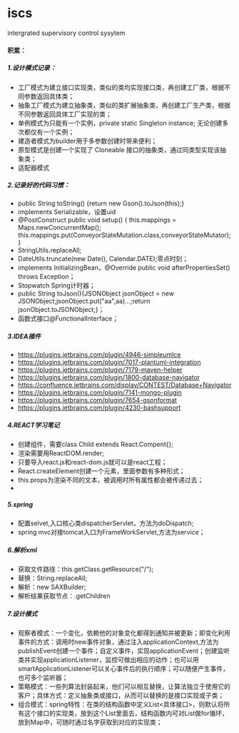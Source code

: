 # iscs
intergrated supervisory control sysytem

#### 积累：
##### 1.设计模式记录：
  - 工厂模式为建立接口实现类，类似的类均实现接口类，再创建工厂类，根据不同参数返回具体类；
  - 抽象工厂模式为建立抽象类，类似的类扩展抽象类，再创建工厂生产类，根据不同参数返回具体工厂实现的类；
  - 单例模式为只能有一个实例，private static Singleton instance;  无论创建多次都仅有一个实例；
  - 建造者模式为builder用于多参数创建时带来便利；
  - 原型模式是创建一个实现了 Cloneable 接口的抽象类，通过同类型实现该抽象类；
  - 适配器模式





##### 2.记录好的代码习惯：
 - public String toString() {return new Gson().toJson(this);}
 - implements Serializable，设置uid
 - @PostConstruct
   public void setup() {
        this.mappings = Maps.newConcurrentMap();
        this.mappings.put(ConveyorStateMutation.class,conveyorStateMutator);}
 - StringUtils.replaceAll;
 - DateUtils.truncate(new Date(), Calendar.DATE);零点时刻；
 - implements InitializingBean，@Override public void afterPropertiesSet() throws Exception；
 - Stopwatch  Spring计时器；
 - public String toJson(){JSONObject jsonObject = new JSONObject;jsonObject.put("aa",aa)...;return jsonObject.toJSONObject;}；
 - 函数式接口@FunctionalInterface；
##### 3.IDEA插件
 - https://plugins.jetbrains.com/plugin/4946-simpleumlce
 - https://plugins.jetbrains.com/plugin/7017-plantuml-integration
 - https://plugins.jetbrains.com/plugin/7179-maven-helper
 - https://plugins.jetbrains.com/plugin/1800-database-navigator
 - https://confluence.jetbrains.com/display/CONTEST/Database+Navigator
 - https://plugins.jetbrains.com/plugin/7141-mongo-plugin
 - https://plugins.jetbrains.com/plugin/7654-gsonformat
 - https://plugins.jetbrains.com/plugin/4230-bashsupport

##### 4.REACT学习笔记
 - 创建组件，需要class Child extends React.Compent{};
 - 渲染需要用ReactDOM.render;
 - 只要导入react.js和react-dom.js就可以是react工程；
 - React.createElement创建一个元素，里面参数有多种形式；
 - this.props为渲染不同的文本，被调用时所有属性都会被传递过去；
 - 
##### 5.spring
 - 配置selvet,入口核心类dispatcherServlet，方法为doDispatch;
 - spring mvc对接tomcat入口为FrameWorkServlet,方法为service；
 
 ##### 6.解析xml
 - 获取文件路径：this.getClass.getResource("/");
 - 替换：String.replaceAll;
 - 解析：new SAXBuilder;
 - 解析结果获取节点：.getChildren

##### 7.设计模式
 - 观察者模式：一个变化，依赖他的对象变化都得到通知并被更新；即变化利用事件的方式：调用时new事件对象，通过注入applicationContext,方法为publishEvent创建一个事件；自定义事件，实现applicationEvent；创建监听类并实现applicationListener，监控可做出相应的动作；也可以用smartApplicationListener可以关心事件后的执行顺序；可以随便产生事件，也可多个监听器；
 - 策略模式：一些列算法封装起来，他们可以相互替换，让算法独立于使用它的客户；具体方式：定义抽象类或接口，从而可以替换的是接口实现或子类；
 - 组合模式：spring特性：在类的结构函数中定义List<具体接口>，则默认将所有这个接口的实现类，放到这个List里面去，结构函数内可对List做for循环，放到Map中，可随时通过名字获取到对应的实现类；
